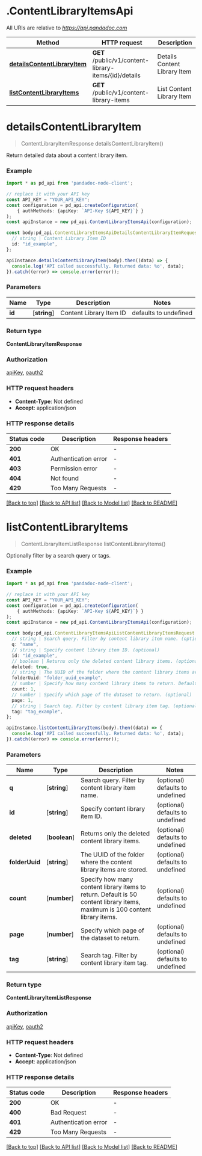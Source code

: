 # .ContentLibraryItemsApi

All URIs are relative to *https://api.pandadoc.com*

Method | HTTP request | Description
------------- | ------------- | -------------
[**detailsContentLibraryItem**](ContentLibraryItemsApi.md#detailsContentLibraryItem) | **GET** /public/v1/content-library-items/{id}/details | Details Content Library Item
[**listContentLibraryItems**](ContentLibraryItemsApi.md#listContentLibraryItems) | **GET** /public/v1/content-library-items | List Content Library Item


# **detailsContentLibraryItem**
> ContentLibraryItemResponse detailsContentLibraryItem()

Return detailed data about a content library item.

### Example


```typescript
import * as pd_api from 'pandadoc-node-client';

// replace it with your API key
const API_KEY = "YOUR_API_KEY";
const configuration = pd_api.createConfiguration(
    { authMethods: {apiKey: `API-Key ${API_KEY}`} }
);
const apiInstance = new pd_api.ContentLibraryItemsApi(configuration);

const body:pd_api.ContentLibraryItemsApiDetailsContentLibraryItemRequest = {
  // string | Content Library Item ID
  id: "id_example",
};

apiInstance.detailsContentLibraryItem(body).then((data) => {
  console.log('API called successfully. Returned data: %o', data);
}).catch((error) => console.error(error));
```


### Parameters

Name | Type | Description  | Notes
------------- | ------------- | ------------- | -------------
 **id** | [**string**] | Content Library Item ID | defaults to undefined


### Return type

**ContentLibraryItemResponse**

### Authorization

[apiKey](README.md#apiKey), [oauth2](README.md#oauth2)

### HTTP request headers

 - **Content-Type**: Not defined
 - **Accept**: application/json


### HTTP response details
| Status code | Description | Response headers |
|-------------|-------------|------------------|
**200** | OK |  -  |
**401** | Authentication error |  -  |
**403** | Permission error |  -  |
**404** | Not found |  -  |
**429** | Too Many Requests |  -  |

[[Back to top]](#) [[Back to API list]](README.md#documentation-for-api-endpoints) [[Back to Model list]](README.md#documentation-for-models) [[Back to README]](README.md)

# **listContentLibraryItems**
> ContentLibraryItemListResponse listContentLibraryItems()

Optionally filter by a search query or tags.

### Example


```typescript
import * as pd_api from 'pandadoc-node-client';

// replace it with your API key
const API_KEY = "YOUR_API_KEY";
const configuration = pd_api.createConfiguration(
    { authMethods: {apiKey: `API-Key ${API_KEY}`} }
);
const apiInstance = new pd_api.ContentLibraryItemsApi(configuration);

const body:pd_api.ContentLibraryItemsApiListContentLibraryItemsRequest = {
  // string | Search query. Filter by content library item name. (optional)
  q: "name",
  // string | Specify content library item ID. (optional)
  id: "id_example",
  // boolean | Returns only the deleted content library items. (optional)
  deleted: true,
  // string | The UUID of the folder where the content library items are stored. (optional)
  folderUuid: "folder_uuid_example",
  // number | Specify how many content library items to return. Default is 50 content library items, maximum is 100 content library items. (optional)
  count: 1,
  // number | Specify which page of the dataset to return. (optional)
  page: 1,
  // string | Search tag. Filter by content library item tag. (optional)
  tag: "tag_example",
};

apiInstance.listContentLibraryItems(body).then((data) => {
  console.log('API called successfully. Returned data: %o', data);
}).catch((error) => console.error(error));
```


### Parameters

Name | Type | Description  | Notes
------------- | ------------- | ------------- | -------------
 **q** | [**string**] | Search query. Filter by content library item name. | (optional) defaults to undefined
 **id** | [**string**] | Specify content library item ID. | (optional) defaults to undefined
 **deleted** | [**boolean**] | Returns only the deleted content library items. | (optional) defaults to undefined
 **folderUuid** | [**string**] | The UUID of the folder where the content library items are stored. | (optional) defaults to undefined
 **count** | [**number**] | Specify how many content library items to return. Default is 50 content library items, maximum is 100 content library items. | (optional) defaults to undefined
 **page** | [**number**] | Specify which page of the dataset to return. | (optional) defaults to undefined
 **tag** | [**string**] | Search tag. Filter by content library item tag. | (optional) defaults to undefined


### Return type

**ContentLibraryItemListResponse**

### Authorization

[apiKey](README.md#apiKey), [oauth2](README.md#oauth2)

### HTTP request headers

 - **Content-Type**: Not defined
 - **Accept**: application/json


### HTTP response details
| Status code | Description | Response headers |
|-------------|-------------|------------------|
**200** | OK |  -  |
**400** | Bad Request |  -  |
**401** | Authentication error |  -  |
**429** | Too Many Requests |  -  |

[[Back to top]](#) [[Back to API list]](README.md#documentation-for-api-endpoints) [[Back to Model list]](README.md#documentation-for-models) [[Back to README]](README.md)

